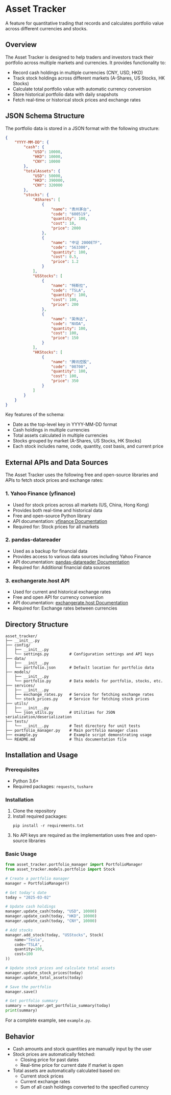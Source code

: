 # Asset Tracker

A feature for quantitative trading that records and calculates portfolio value across different currencies and stocks.

## Overview

The Asset Tracker is designed to help traders and investors track their portfolio across multiple markets and currencies. It provides functionality to:

- Record cash holdings in multiple currencies (CNY, USD, HKD)
- Track stock holdings across different markets (A-Shares, US Stocks, HK Stocks)
- Calculate total portfolio value with automatic currency conversion
- Store historical portfolio data with daily snapshots
- Fetch real-time or historical stock prices and exchange rates

## JSON Schema Structure

The portfolio data is stored in a JSON format with the following structure:

```json
{
    "YYYY-MM-DD": {
        "cash": {
            "USD": 10000,
            "HKD": 10000,
            "CNY": 10000
        },
        "totalAssets": {
            "USD": 50000,
            "HKD": 390000,
            "CNY": 320000
        },
        "stocks": {
            "AShares": [
                {
                    "name": "贵州茅台",
                    "code": "600519",
                    "quantity": 100,
                    "cost": 10,
                    "price": 2000
                },
                {
                    "name": "中证 2000ETF",
                    "code": "563300",
                    "quantity": 100,
                    "cost": 0.5,
                    "price": 1.2
                }
            ],
            "USStocks": [
                {
                    "name": "特斯拉",
                    "code": "TSLA",
                    "quantity": 100,
                    "cost": 100,
                    "price": 200
                },
                {
                    "name": "英伟达",
                    "code": "NVDA",
                    "quantity": 100,
                    "cost": 100,
                    "price": 150
                }
            ],
            "HKStocks": [
                {
                    "name": "腾讯控股",
                    "code": "00700",
                    "quantity": 100,
                    "cost": 100,
                    "price": 350
                }
            ]
        }
    }
}
```

Key features of the schema:
- Date as the top-level key in YYYY-MM-DD format
- Cash holdings in multiple currencies
- Total assets calculated in multiple currencies
- Stocks grouped by market (A-Shares, US Stocks, HK Stocks)
- Each stock includes name, code, quantity, cost basis, and current price

## External APIs and Data Sources

The Asset Tracker uses the following free and open-source libraries and APIs to fetch stock prices and exchange rates:

### 1. Yahoo Finance (yfinance)
- Used for stock prices across all markets (US, China, Hong Kong)
- Provides both real-time and historical data
- Free and open-source Python library
- API documentation: [yfinance Documentation](https://pypi.org/project/yfinance/)
- Required for: Stock prices for all markets

### 2. pandas-datareader
- Used as a backup for financial data
- Provides access to various data sources including Yahoo Finance
- API documentation: [pandas-datareader Documentation](https://pandas-datareader.readthedocs.io/)
- Required for: Additional financial data sources

### 3. exchangerate.host API
- Used for current and historical exchange rates
- Free and open API for currency conversion
- API documentation: [exchangerate.host Documentation](https://exchangerate.host/#/)
- Required for: Exchange rates between currencies

## Directory Structure

```
asset_tracker/
├── __init__.py
├── config/
│   ├── __init__.py
│   └── settings.py         # Configuration settings and API keys
├── data/
│   ├── __init__.py
│   └── portfolio.json      # Default location for portfolio data
├── models/
│   ├── __init__.py
│   └── portfolio.py        # Data models for portfolio, stocks, etc.
├── services/
│   ├── __init__.py
│   ├── exchange_rates.py   # Service for fetching exchange rates
│   └── stock_prices.py     # Service for fetching stock prices
├── utils/
│   ├── __init__.py
│   └── json_utils.py       # Utilities for JSON serialization/deserialization
├── tests/
│   └── __init__.py         # Test directory for unit tests
├── portfolio_manager.py    # Main portfolio manager class
├── example.py              # Example script demonstrating usage
└── README.md               # This documentation file
```

## Installation and Usage

### Prerequisites
- Python 3.6+
- Required packages: `requests`, `tushare`

### Installation
1. Clone the repository
2. Install required packages:
   ```
   pip install -r requirements.txt
   ```
3. No API keys are required as the implementation uses free and open-source libraries

### Basic Usage

```python
from asset_tracker.portfolio_manager import PortfolioManager
from asset_tracker.models.portfolio import Stock

# Create a portfolio manager
manager = PortfolioManager()

# Get today's date
today = "2025-03-02"

# Update cash holdings
manager.update_cash(today, "USD", 10000)
manager.update_cash(today, "HKD", 10000)
manager.update_cash(today, "CNY", 10000)

# Add stocks
manager.add_stock(today, "USStocks", Stock(
    name="Tesla",
    code="TSLA",
    quantity=100,
    cost=100
))

# Update stock prices and calculate total assets
manager.update_stock_prices(today)
manager.update_total_assets(today)

# Save the portfolio
manager.save()

# Get portfolio summary
summary = manager.get_portfolio_summary(today)
print(summary)
```

For a complete example, see `example.py`.

## Behavior

- Cash amounts and stock quantities are manually input by the user
- Stock prices are automatically fetched:
  - Closing price for past dates
  - Real-time price for current date if market is open
- Total assets are automatically calculated based on:
  - Current stock prices
  - Current exchange rates
  - Sum of all cash holdings converted to the specified currency
